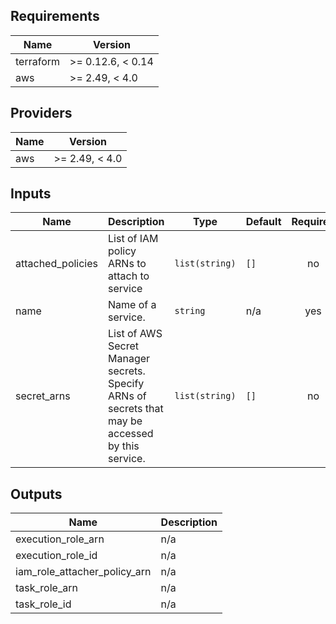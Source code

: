 ## Requirements

| Name | Version |
|------|---------|
| terraform | >= 0.12.6, < 0.14 |
| aws | >= 2.49, < 4.0 |

## Providers

| Name | Version |
|------|---------|
| aws | >= 2.49, < 4.0 |

## Inputs

| Name | Description | Type | Default | Required |
|------|-------------|------|---------|:--------:|
| attached\_policies | List of IAM policy ARNs to attach to service | `list(string)` | `[]` | no |
| name | Name of a service. | `string` | n/a | yes |
| secret\_arns | List of AWS Secret Manager secrets. Specify ARNs of secrets that may be accessed by this service. | `list(string)` | `[]` | no |

## Outputs

| Name | Description |
|------|-------------|
| execution\_role\_arn | n/a |
| execution\_role\_id | n/a |
| iam\_role\_attacher\_policy\_arn | n/a |
| task\_role\_arn | n/a |
| task\_role\_id | n/a |

